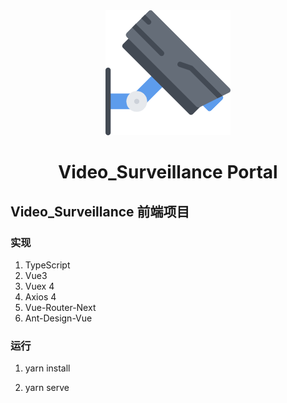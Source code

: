 <div align="center">
<img src="src/assets/images/logo.png">
<h1>Video_Surveillance Portal</h1>
</div>

## Video_Surveillance 前端项目

### 实现

1. TypeScript
2. Vue3
3. Vuex 4 
4. Axios 4
5. Vue-Router-Next
6. Ant-Design-Vue

### 运行

1. yarn install

2. yarn serve
